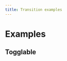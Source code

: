 ```yaml
---
title: Transition examples
---
```


# Examples

## Togglable

<PreviewPlayground
  :html="() => import('./stories/toggle/app.twig')"
  :script="() => import('./stories/toggle/app.js?raw')"
  />
